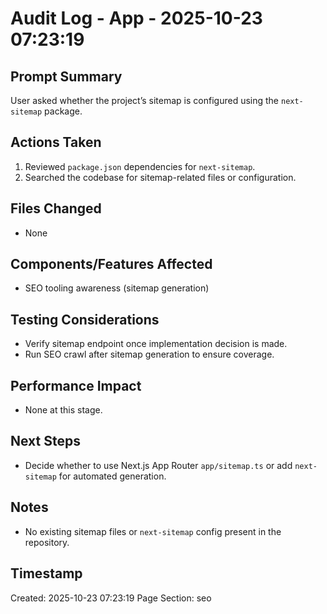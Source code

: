 # Audit Log - App - 2025-10-23 07:23:19

## Prompt Summary

User asked whether the project’s sitemap is configured using the `next-sitemap` package.

## Actions Taken

1. Reviewed `package.json` dependencies for `next-sitemap`.
2. Searched the codebase for sitemap-related files or configuration.

## Files Changed

- None

## Components/Features Affected

- SEO tooling awareness (sitemap generation)

## Testing Considerations

- Verify sitemap endpoint once implementation decision is made.
- Run SEO crawl after sitemap generation to ensure coverage.

## Performance Impact

- None at this stage.

## Next Steps

- Decide whether to use Next.js App Router `app/sitemap.ts` or add `next-sitemap` for automated generation.

## Notes

- No existing sitemap files or `next-sitemap` config present in the repository.

## Timestamp

Created: 2025-10-23 07:23:19
Page Section: seo
